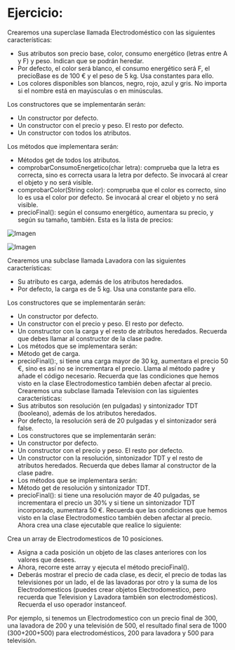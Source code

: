 # Ejercicio:

Crearemos una superclase llamada Electrodoméstico con las siguientes características:
-	Sus atributos son precio base, color, consumo energético (letras entre A y F) y peso. Indican que se podrán heredar.
-	Por defecto, el color será blanco, el consumo energético será F, el precioBase es de 100 € y el peso de 5 kg. Usa constantes para ello.
-	Los colores disponibles son blancos, negro, rojo, azul y gris. No importa si el nombre está en mayúsculas o en minúsculas.

Los constructores que se implementarán serán:
-	Un constructor por defecto.
-	Un constructor con el precio y peso. El resto por defecto.
-	Un constructor con todos los atributos.

Los métodos que implementara serán:
-	Métodos get de todos los atributos.
-	comprobarConsumoEnergetico(char letra): comprueba que la letra es correcta, sino es correcta usara la letra por defecto. Se invocará al crear el objeto y no será visible.
-	comprobarColor(String color): comprueba que el color es correcto, sino lo es usa el color por defecto. Se invocará al crear el objeto y no será visible.
-	precioFinal(): según el consumo energético, aumentara su precio, y según su tamaño, también. Esta es la lista de precios:

![Imagen](Imagen1.jpg)

![Imagen](Imagen2.jpg)


Crearemos una subclase llamada Lavadora con las siguientes características:
-	Su atributo es carga, además de los atributos heredados.
-	Por defecto, la carga es de 5 kg. Usa una constante para ello.

Los constructores que se implementarán serán:
-	Un constructor por defecto.
-	Un constructor con el precio y peso. El resto por defecto.
-	Un constructor con la carga y el resto de atributos heredados. Recuerda que debes llamar al constructor de la clase padre.
-	Los métodos que se implementara serán:
-	Método get de carga.
-	precioFinal():, si tiene una carga mayor de 30 kg, aumentara el precio 50 €, sino es así no se incrementara el precio. Llama al método padre y añade el código necesario. Recuerda que las condiciones que hemos visto en la clase Electrodomestico también deben afectar al precio.
Crearemos una subclase llamada Television con las siguientes características:
-	Sus atributos son resolución (en pulgadas) y sintonizador TDT (booleano), además de los atributos heredados.
-	Por defecto, la resolución será de 20 pulgadas y el sintonizador será false.
-	Los constructores que se implementarán serán:
-	Un constructor por defecto.
-	Un constructor con el precio y peso. El resto por defecto.
-	Un constructor con la resolución, sintonizador TDT y el resto de atributos heredados. Recuerda que debes llamar al constructor de la clase padre.
-	Los métodos que se implementara serán:
-	Método get de resolución y sintonizador TDT.
-	precioFinal(): si tiene una resolución mayor de 40 pulgadas, se incrementara el precio un 30% y si tiene un sintonizador TDT incorporado, aumentara 50 €. Recuerda que las condiciones que hemos visto en la clase Electrodomestico también deben afectar al precio.
Ahora crea una clase ejecutable que realice lo siguiente:

Crea un array de Electrodomesticos de 10 posiciones.
-	Asigna a cada posición un objeto de las clases anteriores con los valores que desees.
-	Ahora, recorre este array y ejecuta el método precioFinal().
-	Deberás mostrar el precio de cada clase, es decir, el precio de todas las televisiones por un lado, el de las lavadoras por otro y la suma de los Electrodomesticos (puedes crear objetos Electrodomestico, pero recuerda que Television y Lavadora también son electrodomésticos). Recuerda el uso operador instanceof.

Por ejemplo, si tenemos un Electrodomestico con un precio final de 300, una lavadora de 200 y una televisión de 500, el resultado final sera de 1000 (300+200+500) para electrodomésticos, 200 para lavadora y 500 para televisión.
